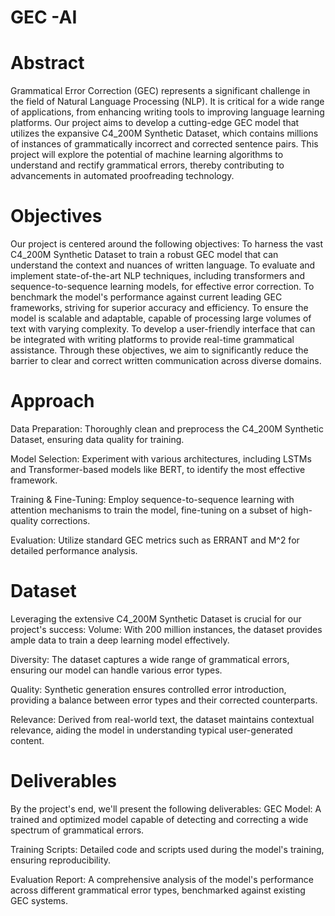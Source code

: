 # GEC -AI

# Abstract
Grammatical Error Correction (GEC) represents a significant challenge in the field of Natural Language Processing (NLP). 
It is critical for a wide range of applications, from enhancing writing tools to improving language learning platforms. 
Our project aims to develop a cutting-edge GEC model that utilizes the expansive C4_200M Synthetic Dataset, which contains millions of instances of grammatically incorrect and corrected sentence pairs.
This project will explore the potential of machine learning algorithms to understand and rectify grammatical errors, thereby contributing to advancements in automated proofreading technology.

# Objectives
Our project is centered around the following objectives:
To harness the vast C4_200M Synthetic Dataset to train a robust GEC model that can understand the context and nuances of written language.
To evaluate and implement state-of-the-art NLP techniques, including transformers and sequence-to-sequence learning models, for effective error correction.
To benchmark the model's performance against current leading GEC frameworks, striving for superior accuracy and efficiency.
To ensure the model is scalable and adaptable, capable of processing large volumes of text with varying complexity.
To develop a user-friendly interface that can be integrated with writing platforms to provide real-time grammatical assistance.
Through these objectives, we aim to significantly reduce the barrier to clear and correct written communication across diverse domains.

# Approach
Data Preparation:
Thoroughly clean and preprocess the C4_200M Synthetic Dataset, ensuring data quality for training.

Model Selection:
Experiment with various architectures, including LSTMs and Transformer-based models like BERT, to identify the most effective framework.

Training & Fine-Tuning:
Employ sequence-to-sequence learning with attention mechanisms to train the model, fine-tuning on a subset of high-quality corrections.

Evaluation:
Utilize standard GEC metrics such as ERRANT and M^2 for detailed performance analysis.

# Dataset

Leveraging the extensive C4_200M Synthetic Dataset is crucial for our project's success:
Volume: With 200 million instances, the dataset provides ample data to train a deep learning model effectively.

Diversity: The dataset captures a wide range of grammatical errors, ensuring our model can handle various error types.

Quality: Synthetic generation ensures controlled error introduction, providing a balance between error types and their corrected counterparts.

Relevance: Derived from real-world text, the dataset maintains contextual relevance, aiding the model in understanding typical user-generated content.

# Deliverables
By the project's end, we'll present the following deliverables:
GEC Model: A trained and optimized model capable of detecting and correcting a wide spectrum of grammatical errors.

Training Scripts: Detailed code and scripts used during the model's training, ensuring reproducibility.

Evaluation Report: A comprehensive analysis of the model's performance across different grammatical error types, benchmarked against existing GEC systems.


